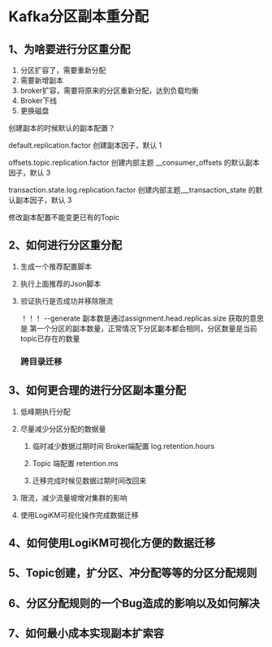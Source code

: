 

# Kafka分区副本重分配

## 1、为啥要进行分区重分配

1. 分区扩容了，需要重新分配
2. 需要新增副本
3. broker扩容，需要将原来的分区重新分配，达到负载均衡
4. Broker下线
5. 更换磁盘

创建副本的时候默认的副本配置？

default.replication.factor 创建副本因子，默认 1

offsets.topic.replication.factor 创建内部主题 __consumer_offsets 的默认副本因子，默认 3

transaction.state.log.replication.factor 创建内部主题,__transaction_state 的默认副本因子，默认 3

修改副本配置不能变更已有的Topic



## 2、如何进行分区重分配

1. 生成一个推荐配置脚本

2. 执行上面推荐的Json脚本

3. 验证执行是否成功并移除限流

   ！！！ --generate 副本数是通过assignment.head.replicas.size 获取的意思是 第一个分区的副本数量，正常情况下分区副本都会相同，分区数量是当前topic已存在的数量
   
   ### 跨目录迁移

## 3、如何更合理的进行分区副本重分配

1. 低峰期执行分配

2. 尽量减少分区分配的数据量

   1. 临时减少数据过期时间  Broker端配置 log.retention.hours

   2. Topic 端配置 retention.ms

   3. 迁移完成时候见数据过期时间改回来

      

3. 限流，减少流量坡增对集群的影响

4. 使用LogiKM可视化操作完成数据迁移

## 4、如何使用LogiKM可视化方便的数据迁移

## 5、Topic创建，扩分区、冲分配等等的分区分配规则

## 6、分区分配规则的一个Bug造成的影响以及如何解决

## 7、如何最小成本实现副本扩索容

